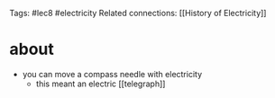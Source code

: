 Tags: #lec8 #electricity 
Related connections: [[History of Electricity]]

# about
- you can move a compass needle with electricity
	- this meant an electric [[telegraph]] 